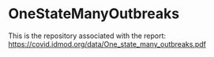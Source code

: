 # OneStateManyOutbreaks
This is the repository associated with the report: https://covid.idmod.org/data/One_state_many_outbreaks.pdf
